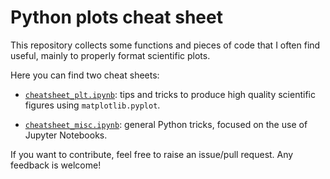 # Python plots cheat sheet
This repository collects some functions and pieces of code that I often find useful, mainly to properly format scientific plots.

Here you can find two cheat sheets:

 - [`cheatsheet_plt.ipynb`](https://nbviewer.jupyter.org/github/AlvaroGI/plt-cheatsheet/blob/main/cheatsheet_plt.ipynb "See cheatsheet_plt.ipynb"): tips and tricks to produce high quality scientific figures using `matplotlib.pyplot`.

 - [`cheatsheet_misc.ipynb`](https://nbviewer.jupyter.org/github/AlvaroGI/plt-cheatsheet/blob/main/cheatsheet_misc.ipynb "See cheatsheet_misc.ipynb"): general Python tricks, focused on the use of Jupyter Notebooks.


If you want to contribute, feel free to raise an issue/pull request. Any feedback is welcome!